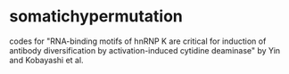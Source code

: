 # somatichypermutation
codes for "RNA-binding motifs of hnRNP K are critical for induction of antibody diversification by activation-induced cytidine deaminase" by Yin and Kobayashi et al.
